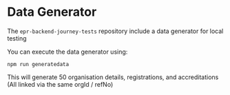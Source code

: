 # Data Generator

The `epr-backend-journey-tests` repository include a data generator for local testing

You can execute the data generator using:

```
npm run generatedata
```

This will generate 50 organisation details, registrations, and accreditations (All linked via the same orgId / refNo)
